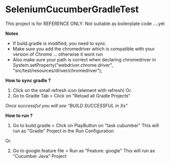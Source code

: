 # SeleniumCucumberGradleTest

This project is for REFERENCE ONLY. Not suitable as boilerplate code ....yet

**Notes**
- If build.gradle is modified, you need to sync.
- Make sure you add the chromedriver which is compatible with your version of Chrome ... otherwise it wont run
- Also make sure your path is correct when declaring chromedriver in
  System.setProperty("webdriver.chrome.driver", "src/test/resources/driver/chromedriver");
  

**How to sync gradle ?**
1. Click on the small refresh icon (element with refresh)
Or.
2. Go to Gradle Tab > Click on "Reload all Gradle Projects"

_Once successful you will see "BUILD SUCCESSFUL in Xs"_



**How to run ?**
1. Go to build.gradle > Click on PlayButton on "task cubumber"
This will run as "Gradle" Project in the Run Configuration

Or.

2. Go to google.feature file >  Run as "Feature: google"
This will run as "Cucumber Java" Project


